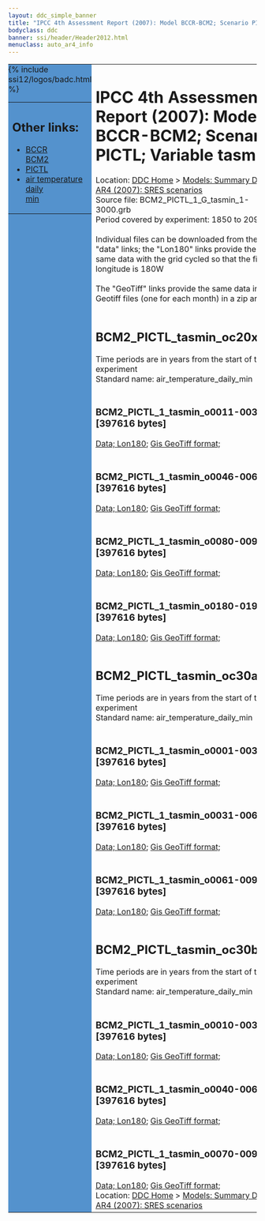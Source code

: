 ```yaml
---
layout: ddc_simple_banner
title: "IPCC 4th Assessment Report (2007): Model BCCR-BCM2; Scenario PICTL; Variable tasmin"
bodyclass: ddc
banner: ssi/header/Header2012.html
menuclass: auto_ar4_info
---
```



<table width="100%" border="0" cellspacing="0" cellpadding="0" style="border-collapse: collapse;">
<tr style="margin:0;padding:0;border:0;">
<td style="margin:0;padding:0;border:0;height:1pt;width:150pt;background:#5492CD;" valign="top" >

<div id="lh-col2" class="auto_ar4_info">
<table class="menumain" bgcolor="#5492CD" cellspacing="0" width="100%" border="0">
<tr><td>
<h2> Other links:</h2>
<ul>
<li><a href="/auto/ar4/model-BCCR-BCM2.html">BCCR<br/>BCM2</a></li>
<li><a href="/auto/ar4/scenario-PICTL.html">PICTL</a></li>
<li><a href="/auto/ar4/var-air_temperature_daily_min.html">air temperature daily<br/> min</a></li>
</ul>
</td></tr>
{% include ssi12/logos/badc.html %}
</table>
</div>
</td>
<td><h1>IPCC 4th Assessment Report (2007): Model BCCR-BCM2; Scenario PICTL; Variable tasmin</h1>

<!-- Breadcrumb1 -->
<div id="breadcrumb1" align="left">
Location: <a href="/index.html">DDC Home</a> > <a href="/sim/gcm_clim/">Models: Summary Data</a>
> <a href="/sim/gcm_clim/SRES_AR4/index.html">AR4 (2007): SRES scenarios</a>
</div>
<!-- End of Breadcrumb1 -->Source file: BCM2_PICTL_1_G_tasmin_1-3000.grb
<br/>
Period covered by experiment: 1850 to 2099<br/>
<br/>Individual files can be downloaded from the "data" links; the "Lon180" links provide the same data
         with the grid cycled so that the first longitude is 180W<br/>
<br/>The "GeoTiff" links provide the same data in 12 Geotiff files (one for each month)
          in a zip archive<br/>
<br/><h2>BCM2_PICTL_tasmin_oc20x.tar</h2>
Time periods are in years from the start of the experiment<br/>
Standard name: air_temperature_daily_min<br>
<br/><h3>BCM2_PICTL_1_tasmin_o0011-0030.nc [397616 bytes]</h3>
<a href="/cgi-bin/downl/ar4_nc/tasmin/BCM2_PICTL_1_tasmin_o0011-0030.nc">Data; </a><a href="/cgi-bin/downl/ar4_nc/tasmin/BCM2_PICTL_1_tasmin_o0011-0030.cyto180.nc"> Lon180</a>; <a href="/cgi-bin/downl/ar4_tif/tasmin/BCM2_PICTL_1_tasmin_o0011-0030.zip">Gis GeoTiff format; </a><br/>
<br/><h3>BCM2_PICTL_1_tasmin_o0046-0065.nc [397616 bytes]</h3>
<a href="/cgi-bin/downl/ar4_nc/tasmin/BCM2_PICTL_1_tasmin_o0046-0065.nc">Data; </a><a href="/cgi-bin/downl/ar4_nc/tasmin/BCM2_PICTL_1_tasmin_o0046-0065.cyto180.nc"> Lon180</a>; <a href="/cgi-bin/downl/ar4_tif/tasmin/BCM2_PICTL_1_tasmin_o0046-0065.zip">Gis GeoTiff format; </a><br/>
<br/><h3>BCM2_PICTL_1_tasmin_o0080-0099.nc [397616 bytes]</h3>
<a href="/cgi-bin/downl/ar4_nc/tasmin/BCM2_PICTL_1_tasmin_o0080-0099.nc">Data; </a><a href="/cgi-bin/downl/ar4_nc/tasmin/BCM2_PICTL_1_tasmin_o0080-0099.cyto180.nc"> Lon180</a>; <a href="/cgi-bin/downl/ar4_tif/tasmin/BCM2_PICTL_1_tasmin_o0080-0099.zip">Gis GeoTiff format; </a><br/>
<br/><h3>BCM2_PICTL_1_tasmin_o0180-0199.nc [397616 bytes]</h3>
<a href="/cgi-bin/downl/ar4_nc/tasmin/BCM2_PICTL_1_tasmin_o0180-0199.nc">Data; </a><a href="/cgi-bin/downl/ar4_nc/tasmin/BCM2_PICTL_1_tasmin_o0180-0199.cyto180.nc"> Lon180</a>; <a href="/cgi-bin/downl/ar4_tif/tasmin/BCM2_PICTL_1_tasmin_o0180-0199.zip">Gis GeoTiff format; </a><br/>
<br/><h2>BCM2_PICTL_tasmin_oc30a.tar</h2>
Time periods are in years from the start of the experiment<br/>
Standard name: air_temperature_daily_min<br>
<br/><h3>BCM2_PICTL_1_tasmin_o0001-0030.nc [397616 bytes]</h3>
<a href="/cgi-bin/downl/ar4_nc/tasmin/BCM2_PICTL_1_tasmin_o0001-0030.nc">Data; </a><a href="/cgi-bin/downl/ar4_nc/tasmin/BCM2_PICTL_1_tasmin_o0001-0030.cyto180.nc"> Lon180</a>; <a href="/cgi-bin/downl/ar4_tif/tasmin/BCM2_PICTL_1_tasmin_o0001-0030.zip">Gis GeoTiff format; </a><br/>
<br/><h3>BCM2_PICTL_1_tasmin_o0031-0060.nc [397616 bytes]</h3>
<a href="/cgi-bin/downl/ar4_nc/tasmin/BCM2_PICTL_1_tasmin_o0031-0060.nc">Data; </a><a href="/cgi-bin/downl/ar4_nc/tasmin/BCM2_PICTL_1_tasmin_o0031-0060.cyto180.nc"> Lon180</a>; <a href="/cgi-bin/downl/ar4_tif/tasmin/BCM2_PICTL_1_tasmin_o0031-0060.zip">Gis GeoTiff format; </a><br/>
<br/><h3>BCM2_PICTL_1_tasmin_o0061-0090.nc [397616 bytes]</h3>
<a href="/cgi-bin/downl/ar4_nc/tasmin/BCM2_PICTL_1_tasmin_o0061-0090.nc">Data; </a><a href="/cgi-bin/downl/ar4_nc/tasmin/BCM2_PICTL_1_tasmin_o0061-0090.cyto180.nc"> Lon180</a>; <a href="/cgi-bin/downl/ar4_tif/tasmin/BCM2_PICTL_1_tasmin_o0061-0090.zip">Gis GeoTiff format; </a><br/>
<br/><h2>BCM2_PICTL_tasmin_oc30b.tar</h2>
Time periods are in years from the start of the experiment<br/>
Standard name: air_temperature_daily_min<br>
<br/><h3>BCM2_PICTL_1_tasmin_o0010-0039.nc [397616 bytes]</h3>
<a href="/cgi-bin/downl/ar4_nc/tasmin/BCM2_PICTL_1_tasmin_o0010-0039.nc">Data; </a><a href="/cgi-bin/downl/ar4_nc/tasmin/BCM2_PICTL_1_tasmin_o0010-0039.cyto180.nc"> Lon180</a>; <a href="/cgi-bin/downl/ar4_tif/tasmin/BCM2_PICTL_1_tasmin_o0010-0039.zip">Gis GeoTiff format; </a><br/>
<br/><h3>BCM2_PICTL_1_tasmin_o0040-0069.nc [397616 bytes]</h3>
<a href="/cgi-bin/downl/ar4_nc/tasmin/BCM2_PICTL_1_tasmin_o0040-0069.nc">Data; </a><a href="/cgi-bin/downl/ar4_nc/tasmin/BCM2_PICTL_1_tasmin_o0040-0069.cyto180.nc"> Lon180</a>; <a href="/cgi-bin/downl/ar4_tif/tasmin/BCM2_PICTL_1_tasmin_o0040-0069.zip">Gis GeoTiff format; </a><br/>
<br/><h3>BCM2_PICTL_1_tasmin_o0070-0099.nc [397616 bytes]</h3>
<a href="/cgi-bin/downl/ar4_nc/tasmin/BCM2_PICTL_1_tasmin_o0070-0099.nc">Data; </a><a href="/cgi-bin/downl/ar4_nc/tasmin/BCM2_PICTL_1_tasmin_o0070-0099.cyto180.nc"> Lon180</a>; <a href="/cgi-bin/downl/ar4_tif/tasmin/BCM2_PICTL_1_tasmin_o0070-0099.zip">Gis GeoTiff format; </a><br/>
<!-- Breadcrumb2 -->
<div id="breadcrumb2" align="left">
Location: <a href="/index.html">DDC Home</a> > <a href="/sim/gcm_clim/">Models: Summary Data</a>
> <a href="/sim/gcm_clim/SRES_AR4/index.html">AR4 (2007): SRES scenarios</a>
</div>
<!-- End of Breadcrumb2 --></td></tr></table>
